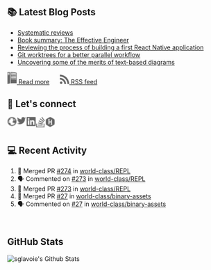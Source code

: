 ## 📚 Latest Blog Posts

<!-- BLOG-POST-LIST:START -->
- [Systematic reviews](https://www.sglavoie.com/posts/2023/05/14/systematic-reviews/)
- [Book summary: The Effective Engineer](https://www.sglavoie.com/posts/2023/04/16/book-summary-the-effective-engineer/)
- [Reviewing the process of building a first React Native application](https://www.sglavoie.com/posts/2023/03/04/reviewing-the-process-of-building-a-first-React-Native-application/)
- [Git worktrees for a better parallel workflow](https://www.sglavoie.com/posts/2023/01/02/git-worktrees-for-a-better-parallel-workflow/)
- [Uncovering some of the merits of text-based diagrams](https://www.sglavoie.com/posts/2022/11/19/uncovering-some-of-the-merits-of-text-based-diagrams/)
<!-- BLOG-POST-LIST:END -->


[<img alt="rss feed" width="22px" src="./assets/readthedocs.svg" /> Read more][website] &nbsp;&nbsp;&nbsp;&nbsp; [<img alt="rss feed" width="22px" src="./assets/rss.svg" /> RSS feed][rss]

## 🔌 Let's connect

[<img align="left" alt="sglavoie.com" width="22px" src="./assets/globe.svg" />][website]
[<img align="left" alt="sgdlavoie | Twitter" width="22px" src="./assets/twitter.svg" />][twitter]
[<img align="left" alt="sglavoie | LinkedIn" width="22px" src="./assets/linkedin.svg" />][linkedin]
[<img align="left" alt="sglavoie | Stackoverflow" width="22px" src="./assets/stackoverflow.svg" />][stackoverflow]
[<img align="left" alt="sglavoie | HackRank" width="22px" src="./assets/hackerrank.svg" />][hackerrank]

<br /><br />

## :computer: Recent Activity

<!--START_SECTION:activity-->
1. 🎉 Merged PR [#274](https://github.com/world-class/REPL/pull/274) in [world-class/REPL](https://github.com/world-class/REPL)
2. 🗣 Commented on [#273](https://github.com/world-class/REPL/issues/273) in [world-class/REPL](https://github.com/world-class/REPL)
3. 🎉 Merged PR [#273](https://github.com/world-class/REPL/pull/273) in [world-class/REPL](https://github.com/world-class/REPL)
4. 🎉 Merged PR [#27](https://github.com/world-class/binary-assets/pull/27) in [world-class/binary-assets](https://github.com/world-class/binary-assets)
5. 🗣 Commented on [#27](https://github.com/world-class/binary-assets/issues/27) in [world-class/binary-assets](https://github.com/world-class/binary-assets)
<!--END_SECTION:activity-->


<br />

## GitHub Stats

<img alt="sglavoie's Github Stats" src="https://github-readme-stats.sglavoie.vercel.app/api?username=sglavoie&show_icons=true&title_color=5DC1FF&icon_color=fca311&text_color=e5e5e5&bg_color=000000" />

<br /><br />

[hackerrank]: https://www.hackerrank.com/sglavoie
[rss]: https://www.sglavoie.com/feeds/sglavoie.rss.xml
[website]: https://www.sglavoie.com
[twitter]: https://twitter.com/sgdlavoie
[linkedin]: https://www.linkedin.com/in/sglavoie
[stackoverflow]: https://stackoverflow.com/users/8787680/s%C3%A9bastien-lavoie
